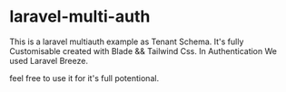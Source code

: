 # laravel-multi-auth

This is a laravel multiauth example as Tenant Schema.
It's fully Customisable created with Blade && Tailwind Css.
In Authentication We used Laravel Breeze.

feel free to use it for it's full potentional.
